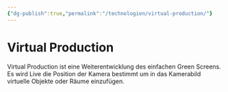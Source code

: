 ```yaml
---
{"dg-publish":true,"permalink":"/technologien/virtual-production/"}
---
```


# Virtual Production

Virtual Production ist eine Weiterentwicklung des einfachen Green Screens. Es wird Live die Position der Kamera bestimmt um in das Kamerabild virtuelle Objekte oder Räume einzufügen. 